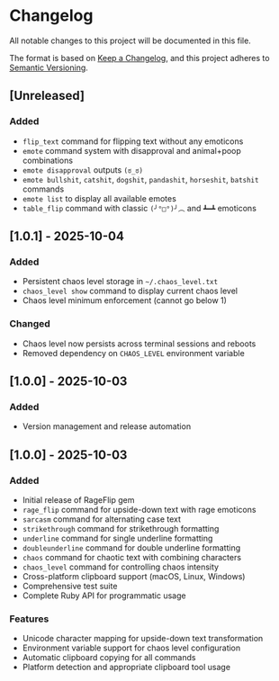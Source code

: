 # Changelog

All notable changes to this project will be documented in this file.

The format is based on [Keep a Changelog](https://keepachangelog.com/en/1.0.0/),
and this project adheres to [Semantic Versioning](https://semver.org/spec/v2.0.0.html).

## [Unreleased]

### Added
- `flip_text` command for flipping text without any emoticons
- `emote` command system with disapproval and animal+poop combinations
- `emote disapproval` outputs `(ಠ_ಠ)`
- `emote bullshit`, `catshit`, `dogshit`, `pandashit`, `horseshit`, `batshit` commands
- `emote list` to display all available emotes
- `table_flip` command with classic `(╯°□°)╯︵` and `┻━┻` emoticons

## [1.0.1] - 2025-10-04

### Added
- Persistent chaos level storage in `~/.chaos_level.txt`
- `chaos_level show` command to display current chaos level
- Chaos level minimum enforcement (cannot go below 1)

### Changed
- Chaos level now persists across terminal sessions and reboots
- Removed dependency on `CHAOS_LEVEL` environment variable

## [1.0.0] - 2025-10-03

### Added
- Version management and release automation

## [1.0.0] - 2025-10-03

### Added
- Initial release of RageFlip gem
- `rage_flip` command for upside-down text with rage emoticons
- `sarcasm` command for alternating case text
- `strikethrough` command for strikethrough formatting
- `underline` command for single underline formatting  
- `doubleunderline` command for double underline formatting
- `chaos` command for chaotic text with combining characters
- `chaos_level` command for controlling chaos intensity
- Cross-platform clipboard support (macOS, Linux, Windows)
- Comprehensive test suite
- Complete Ruby API for programmatic usage

### Features
- Unicode character mapping for upside-down text transformation
- Environment variable support for chaos level configuration
- Automatic clipboard copying for all commands
- Platform detection and appropriate clipboard tool usage